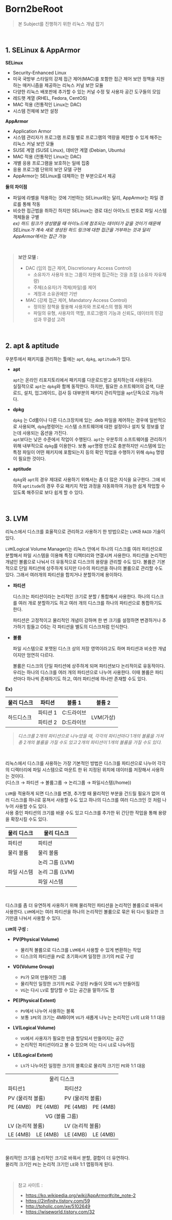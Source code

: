 # **Born2beRoot**

>본 Subject를 진행하기 위한 리눅스 개념 잡기

&nbsp;

## **1. SELinux & AppArmor**

**SELinux**

* Security-Enhanced Linux
* 미국 국방부 스타일의 강제 접근 제어(MAC)를 포함한 접근 제어 보안 정책을 지원하는 매커니즘을 제공하는 리눅스 커널 보안 모듈
* 다양한 리눅스 배포판에 추가할 수 있는 커널 수정 및 사용자 공간 도구들의 모임
* 레드햇 계열 (RHEL, Fedora, CentOS)
* MAC 적용 (전통적인 Linux는 DAC)
* 시스템 전체에 보안 설정

**AppArmor**

* Application Armor
* 시스템 관리자가 프로그램 프로필 별로 프로그램의 역량을 제한할 수 있게 해주는 리눅스 커널 보안 모듈
* SUSE 계열 (SUSE Linux), 데비안 계열 (Debian, Ubuntu)
* MAC 적용 (전통적인 Linux는 DAC)
* 개별 응용 프로그램을 보호하는 일에 집중
* 응용 프로그램 단위의 보안 모델 구현
* AppArmor는 SELinux를 대체하는 한 부분으로서 제공

**둘의 차이점**

* 파일에 라벨을 적용하는 것에 기반하는 SELinux와는 달리, AppArmor는 파일 경로를 통해 작동
* 비슷한 접근법을 취하긴 하지만 SELinux는 경로 대신 아이노드 번호로 파일 시스템 객체들을 구별  
*ex) 하드 링크가 생성됐을 때 아이노드에 참조되는 데이터가 같을 것이기 때문에 SELinux가 계속 새로 생성된 하드 링크에 대한 접근을 거부하는 것과 달리 AppArmor에서는 접근 가능*

&nbsp;

> **보안 모델 :**  
> * DAC (임의 접근 제어, Discretionary Access Control)
>   * 소유자가 사용자 또는 그룹이 자원에 접근하는 것을 조절 (소유자 자유재량)
>   * 주체(소유자)가 객체(파일)를 제어
>   * 계정과 소유권에만 기반
> * MAC (강제 접근 제어, Mandatory Access Control)
>   * 정의된 정책을 활용해 사용자와 프로세스의 행동 제어
>   * 파일의 유형, 사용자의 역할, 프로그램의 기능과 신뢰도, 데이터의 민감성과 무결성 고려

&nbsp;

## **2. apt & aptitude**

우분투에서 패키지를 관리하는 툴에는 `apt`, `dpkg`, `aptitude`가 있다.

* **apt**

    `apt`는 온라인 리포지토리에서 패키지를 다운로드받고 설치하는데 사용된다.  
    실질적으로 `apt`는 `dpkg`와 함께 동작한다. 하지만, 필요한 소프트웨어의 검색, 다운로드, 설치, 업그레이드, 검사 등 대부분의 패키지 관리작업을 `apt`단독으로 가능하다.

* **dpkg**

    `dpkg` 는 Cd룸이나 다른 디스크장치에 있는 .deb 파일을 제어하는 경우에 일반적으로 사용되며, `dpkg`명령어는 시스템 소프트웨어에 대한 설정이나 설치 및 정보를 얻는데 사용되는 옵션을 가진다.  
    `apt`보다는 낮은 수준에서 작업이 수행된다. `apt`는 우분투의 소프트웨어를 관리하기 위해 내부적으로 `dpkg`를 이용한다. 보통 `apt`명령 만으로 충분하지만 시스템에 있는 특정 파일이 어떤 패키지에 포함되는지 등의 확인 작업을 수행하기 위해 `dpkg` 명령이 필요한 것이다.

* **aptitude**

    `dpkg`와 `apt`의 경우 제대로 사용하기 위해서는 좀 더 많은 지식을 요구한다. 그에 비하여 `aptitude`의 경우 주요 패키지 작업 과정을 자동화하여 가능한 쉽게 작업할 수 있도록 해주므로 보다 쉽게 할 수 있다.

&nbsp;

## **3. LVM**

리눅스에서 디스크를 효율적으로 관리하고 사용하기 한 방법으로는 `LVM`과 `RAID` 기술이 있다.

`LVM`(Logical Volume Manager)는 리눅스 안에서 하나의 디스크를 여러 파티션으로 분할해서 파일 시스템을 이용해 특정 디렉터리와 연결시켜 사용한다. 파티션을 논리적인 개념인 볼륨으로 나눠서 더 유동적으로 디스크의 용량을 관리할 수도 있다. 볼륨은 기본적으로 단일 파티션에 상주하게 되지만 다수의 파티션을 하나의 볼륨으로 관리할 수도 있다. 그래서 여러개의 파티션을 합치거나 분할하기에 용이하다.

* **파티션**

    디스크는 파티션이라는 논리적인 크기로 분할 / 통합해서 사용한다. 하나의 디스크를 여러 개로 분할하기도 하고 여러 개의 디스크를 하나의 파티션으로 통합하기도 한다.


    파티션은 고정적이고 물리적인 개념이 강하며 한 번 크기를 설정하면 변경하거나 추가하기 힘들고 OS는 각 파티션을 별도의 디스크처럼 인식한다.

* **볼륨**

    파일 시스템으로 포맷된 디스크 상의 저장 영역이라고도 하며 파티션과 비슷한 개념이지만 엄연히 다르다.

    볼륨은 디스크의 단일 파티션에 상주하게 되며 파티션보다 논리적이로 유동적이다. 우리는 하나의 디스크를 여러 개의 파티션으로 나누어 사용한다. 이때 볼륨은 파티션마다 하나씩 존재하기도 하고, 여러 파티션에 하나만 존재할 수도 있다.

**Ex)**

<table>
    <thead>
        <tr>
            <th>물리 디스크</th>
            <th>파티션</th>
            <th>볼륨 1</th>
            <th>볼륨 2</th>
        </tr>
    </thead>
    <tr>
        <td rowspan="2">하드디스크</td>
        <td>파티션 1</td>
        <td>C:드라이브</td>
        <td rowspan="2">LVM(가상)</td>
    </tr>
    <tr>
        <td>파티션 2</td>
        <td>D:드라이브</td>
    </tr>
</table>

> *디스크를 2개의 파티션으로 나누었을 때, 각각의 파티션마다 1개의 볼륨을 가져 총 2개의 볼륨을 가질 수도 있고 2개의 파티션이 1개의 볼륨을 가질 수도 있다.*

&nbsp;

리눅스에서 디스크를 사용하는 가장 기본적인 방법은 디스크를 파티션으로 나누어 각각의 디렉터리에 파일 시스템으로 마운트 한 뒤 지정된 위치에 데이터를 저장해서 사용하는 것이다.  
(디스크 → 파티션 → 볼륨그룹 → 논리그룹 → 파일시스템(/home))

`LVM`을 적용하게 되면 디스크를 변경, 추가할 때 물리적인 부분을 건드릴 필요가 없어 여러 디스크를 하나로 뭉쳐서 사용할 수도 있고 하나의 디스크를 여러 디스크인 것 처럼 나누어 사용할 수도 있다.  
사용 중인 파티션의 크기를 바꿀 수도 있고 디스크를 추가한 뒤 간단한 작업을 통해 용량을 확장시킬 수도 있다.

<table>
    <thead>
        <tr>
            <th>물리 디스크</th>
            <th>물리 디스크</th>
        <tr>
    </thead>
    <tr>
        <td>파티션</td>
        <td>파티션</td>
    </tr>
    <tr>
        <td>물리 볼륨</td>
        <td>물리 볼륨</td>
    </tr>
    <tr>
        <td rowspan="3">파일 시스템</td>
        <td>논리 그룹 (LVM)</td>
    </tr>
    <tr>
        <td>논리 그룹 (LVM)</td>
    </tr>
    <tr>
        <td>파일 시스템</td>
    </tr>
</table>

&nbsp;

디스크를 좀 더 유연하게 사용하기 위해 물리적인 파티션을 논리적인 볼륨으로 바꿔서 사용한다. `LVM`에서는 여러 파티션을 하나의 논리적인 볼륨으로 묶은 뒤 다시 필요한 크기만큼 나눠서 사용할 수 있다.

**`LVM`의 구성 :**

* **PV(Physical Volume)**

    * 물리적 볼륨으로 디스크를 `LVM`에서 사용할 수 있게 변환하는 작업
    * 디스크의 파티션을 `PV`로 초기화시켜 일정한 크기의 `PE`로 구성

* **VG(Volume Group)**

    * `PV`가 모여 만들어진 그룹
    * 물리적인 일정한 크기의 `PE`로 구성된 `PV`들이 모여 `VG`가 만들어짐
    * `VG`는 다시 `LV`로 할당할 수 있는 공간을 말하기도 함

* **PE(Physical Extent)**

    * `PV`에서 나누어 사용하는 블록
    * 보통 `1PE`의 크기는 4MB이며 `VG`가 새롭게 나누는 논리적인 `LV`의 `LE`와 1:1 대응

* **LV(Logical Volume)**

    * `VG`에서 사용자가 필요한 만큼 할당되서 만들어지는 공간
    * 논리적인 파티션이라고 볼 수 있으며 이는 다시 `LE`로 나누어짐

* **LE(Logical Extent)**

    * `LV`가 나누어진 일정한 크기의 블록으로 물리적 크기인 `PE`와 1:1 대응

<table>
    <tr>
        <td colspan="4" style="text-align: center">물리 디스크</td>
    </tr>
    <tr>
        <td colspan="2">파티션1</td>
        <td colspan="2">파티션2</td>
    </tr>
    <tr>
        <td colspan="2">PV (물리적 볼륨)</td>
        <td colspan="2">PV (물리적 볼륨)</td>
    </tr>
    <tr>
        <td>PE (4MB)</td>
        <td>PE (4MB)</td>
        <td>PE (4MB)</td>
        <td>PE (4MB)</td>
    </tr>
    <tr>
        <td colspan="4" style="text-align: center">VG (볼륨 그룹)</td>
    </tr>
    <tr>
        <td colspan="2">LV (논리적 볼륨)</td>
        <td colspan="2">LV (논리적 볼륨)</td>
    </tr>
    <tr>
        <td>LE (4MB)</td>
        <td>LE (4MB)</td>
        <td>LE (4MB)</td>
        <td>LE (4MB)</td>
    </tr>
</table>

&nbsp;

물리적인 크기를 논리적인 크기로 바꿔서 분할, 결합이 더 유연하다.  
물리적 크기인 `PE`는 논리적 크기인 `LE`와 1:1 맵핑하게 된다.

&nbsp;


>참고 사이트 :
> * https://ko.wikipedia.org/wiki/AppArmor#cite_note-2
> * https://2infinity.tistory.com/59
> * http://tpholic.com/xe/5102649
> * https://wiseworld.tistory.com/32